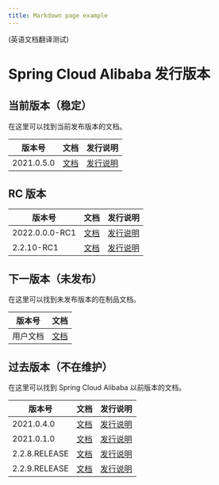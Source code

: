 ```yaml
---
title: Markdown page example
---
```


(英语文档翻译测试)

# Spring Cloud Alibaba 发行版本

## 当前版本（稳定）

在这里可以找到当前发布版本的文档。

|版本号|文档|发行说明|
| ---- | ------- | -----|
|2021.0.5.0|[文档](docs/2021.0.5.0/overview/what-is-sca)|[发行说明](https://github.com/alibaba/spring-cloud-alibaba/releases/tag/2021.0.5.0)|

## RC 版本

|版本号|文档|发行说明|
| ---- | ------- | -----|
|2022.0.0.0-RC1|[文档](docs/overview/what-is-sca)|[发行说明](https://github.com/alibaba/spring-cloud-alibaba/releases/tag/2022.0.0.0-RC1)|
|2.2.10-RC1|[文档](docs/2.2.10-RC1/overview/what-is-sca)|[发行说明](https://github.com/alibaba/spring-cloud-alibaba/releases/tag/2.2.10-RC1)|

## 下一版本（未发布）

在这里可以找到未发布版本的在制品文档。

|版本号|文档|
| ---- | ------- |
|用户文档|[文档](docs/next/overview/what-is-sca)|

## 过去版本（不在维护）

在这里可以找到 Spring Cloud Alibaba 以前版本的文档。

|版本号|文档|发行说明|
| ---- | ------- | -----|
|2021.0.4.0|[文档](docs/2021.0.4.0/overview/what-is-sca)|[发行说明](https://github.com/alibaba/spring-cloud-alibaba/releases/tag/2021.0.4.0)|
|2021.0.1.0|[文档](docs/2021.0.1.0/overview/what-is-sca)|[发行说明](https://github.com/alibaba/spring-cloud-alibaba/releases/tag/2021.0.5.0)|
|2.2.8.RELEASE|[文档](docs/2.2.8.RELEASE/overview/what-is-sca)|[发行说明](https://github.com/alibaba/spring-cloud-alibaba/releases/tag/2.2.8.RELEASE)|
|2.2.9.RELEASE|[文档](docs/2.2.9.RELEASE/overview/what-is-sca)|[发行说明](https://github.com/alibaba/spring-cloud-alibaba/releases/tag/2.2.9.RELEASE)|
